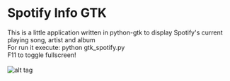 # Spotify Info GTK
This is a little application written in python-gtk to display Spotify's current playing song, artist and album<br />
For run it execute: python gtk_spotify.py <br />
F11 to toggle fullscreen!<br /><br />
![alt tag](http://i.imgur.com/kpubAgV.png)

